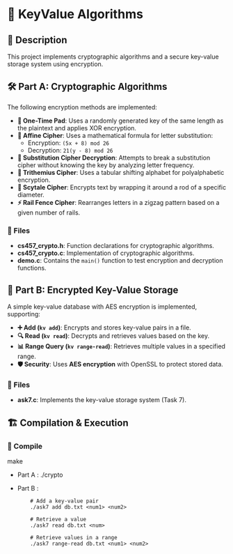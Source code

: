 # 🔐 KeyValue Algorithms

## 📜 Description  
This project implements cryptographic algorithms and a secure key-value storage system using encryption.  

## 🛠️ Part A: Cryptographic Algorithms  
The following encryption methods are implemented:  

- **📝 One-Time Pad**: Uses a randomly generated key of the same length as the plaintext and applies XOR encryption.  
- **🔢 Affine Cipher**: Uses a mathematical formula for letter substitution:  
  - Encryption: `(5x + 8) mod 26`  
  - Decryption: `21(y - 8) mod 26`  
- **🔎 Substitution Cipher Decryption**: Attempts to break a substitution cipher without knowing the key by analyzing letter frequency.  
- **📜 Trithemius Cipher**: Uses a tabular shifting alphabet for polyalphabetic encryption.  
- **🔄 Scytale Cipher**: Encrypts text by wrapping it around a rod of a specific diameter.  
- **⚡ Rail Fence Cipher**: Rearranges letters in a zigzag pattern based on a given number of rails.  

### 📂 Files  
- **cs457_crypto.h**: Function declarations for cryptographic algorithms.  
- **cs457_crypto.c**: Implementation of cryptographic algorithms.  
- **demo.c**: Contains the `main()` function to test encryption and decryption functions.  

## 🔑 Part B: Encrypted Key-Value Storage  
A simple key-value database with AES encryption is implemented, supporting:  
- **➕ Add (`kv add`)**: Encrypts and stores key-value pairs in a file.  
- **🔍 Read (`kv read`)**: Decrypts and retrieves values based on the key.  
- **📊 Range Query (`kv range-read`)**: Retrieves multiple values in a specified range.  
- **🛡️ Security**: Uses **AES encryption** with OpenSSL to protect stored data.  

### 📂 Files  
- **ask7.c**: Implements the key-value storage system (Task 7).  

## 🏗️ Compilation & Execution  

### 🔧 Compile  
make
- Part A :
            ./crypto

- Part B : 

          # Add a key-value pair
          ./ask7 add db.txt <num1> <num2>  

          # Retrieve a value
          ./ask7 read db.txt <num>  

          # Retrieve values in a range
          ./ask7 range-read db.txt <num1> <num2>

